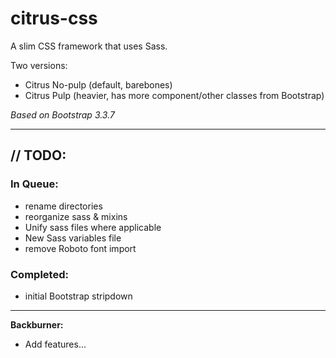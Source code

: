 # citrus-css
A slim CSS framework that uses Sass.

Two versions:
- Citrus No-pulp (default, barebones)
- Citrus Pulp (heavier, has more component/other classes from Bootstrap)

*Based on Bootstrap 3.3.7*

---

## // TODO:

### In Queue:

- rename directories
- reorganize sass & mixins
- Unify sass files where applicable
- New Sass variables file
- remove Roboto font import

### Completed:

- initial Bootstrap stripdown



---

**Backburner:**

- Add features...
